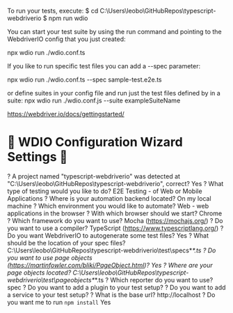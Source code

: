To run your tests, execute:
$ cd C:\Users\leobo\GitHubRepos\typescript-webdriverio
$ npm run wdio

You can start your test suite by using the run command and pointing to the WebdriverIO config that you just created:
<!-- npx wdio run ./wdio.conf.js -->
npx wdio run ./wdio.conf.ts

If you like to run specific test files you can add a --spec parameter:
<!-- npx wdio run ./wdio.conf.js --spec example.e2e.js -->
npx wdio run ./wdio.conf.ts --spec sample-test.e2e.ts

or define suites in your config file and run just the test files defined by in a suite:
npx wdio run ./wdio.conf.js --suite exampleSuiteName

https://webdriver.io/docs/gettingstarted/

🤖 WDIO Configuration Wizard Settings 🧙
=========================================

? A project named "typescript-webdriverio" was detected at "C:\Users\leobo\GitHubRepos\typescript-webdriverio", correct? Yes
? What type of testing would you like to do? E2E Testing - of Web or Mobile Applications
? Where is your automation backend located? On my local machine
? Which environment you would like to automate? Web - web applications in the browser
? With which browser should we start? Chrome
? Which framework do you want to use? Mocha (https://mochajs.org/)
? Do you want to use a compiler? TypeScript (https://www.typescriptlang.org/)
? Do you want WebdriverIO to autogenerate some test files? Yes
? What should be the location of your spec files? C:\Users\leobo\GitHubRepos\typescript-webdriverio\test\specs\**\*.ts
? Do you want to use page objects (https://martinfowler.com/bliki/PageObject.html)? Yes
? Where are your page objects located? C:\Users\leobo\GitHubRepos\typescript-webdriverio\test\pageobjects\**\*.ts
? Which reporter do you want to use? spec
? Do you want to add a plugin to your test setup?
? Do you want to add a service to your test setup?
? What is the base url? http://localhost
? Do you want me to run `npm install` Yes